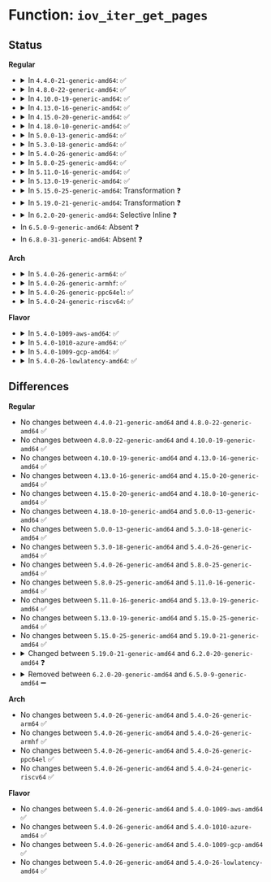 # Function: <code>iov_iter_get_pages</code>

## Status
<b>Regular</b>
<ul>
<li>
<details>
<summary>In <code>4.4.0-21-generic-amd64</code>: ✅</summary>

```c
ssize_t iov_iter_get_pages(struct iov_iter * i, struct page * * pages, size_t maxsize, unsigned int maxpages, size_t * start)
```

```json
{
  "name": "iov_iter_get_pages",
  "collision_type": "Unique Global",
  "inline_type": "No",
  "funcs": [
    {
      "addr": 18446744071583023952,
      "name": "iov_iter_get_pages",
      "external": true,
      "loc": "lib/iov_iter.c:572",
      "file": "lib/iov_iter.c",
      "inline": "seen, unknown",
      "caller_inline": [],
      "caller_func": [
        "fs/direct-io.c:do_blockdev_direct_IO",
        "fs/fuse/file.c:fuse_direct_io",
        "net/core/datagram.c:zerocopy_sg_from_iter"
      ]
    }
  ],
  "symbols": [
    {
      "addr": 18446744071583023952,
      "name": "iov_iter_get_pages",
      "section": ".text",
      "bind": "STB_GLOBAL",
      "size": 524
    }
  ]
}
```
</details>
</li>
<li>
<details>
<summary>In <code>4.8.0-22-generic-amd64</code>: ✅</summary>

```c
ssize_t iov_iter_get_pages(struct iov_iter * i, struct page * * pages, size_t maxsize, unsigned int maxpages, size_t * start)
```

```json
{
  "name": "iov_iter_get_pages",
  "collision_type": "Unique Global",
  "inline_type": "No",
  "funcs": [
    {
      "addr": 18446744071583322448,
      "name": "iov_iter_get_pages",
      "external": true,
      "loc": "lib/iov_iter.c:540",
      "file": "lib/iov_iter.c",
      "inline": "seen, unknown",
      "caller_inline": [],
      "caller_func": [
        "fs/direct-io.c:do_blockdev_direct_IO",
        "fs/fuse/file.c:fuse_direct_io",
        "net/core/datagram.c:zerocopy_sg_from_iter"
      ]
    }
  ],
  "symbols": [
    {
      "addr": 18446744071583322448,
      "name": "iov_iter_get_pages",
      "section": ".text",
      "bind": "STB_GLOBAL",
      "size": 485
    }
  ]
}
```
</details>
</li>
<li>
<details>
<summary>In <code>4.10.0-19-generic-amd64</code>: ✅</summary>

```c
ssize_t iov_iter_get_pages(struct iov_iter * i, struct page * * pages, size_t maxsize, unsigned int maxpages, size_t * start)
```

```json
{
  "name": "iov_iter_get_pages",
  "collision_type": "Unique Global",
  "inline_type": "No",
  "funcs": [
    {
      "addr": 18446744071583444352,
      "name": "iov_iter_get_pages",
      "external": true,
      "loc": "lib/iov_iter.c:930",
      "file": "lib/iov_iter.c",
      "inline": "seen, unknown",
      "caller_inline": [],
      "caller_func": [
        "fs/splice.c:iter_to_pipe",
        "fs/direct-io.c:do_blockdev_direct_IO",
        "fs/fuse/file.c:fuse_direct_io",
        "block/bio.c:bio_iov_iter_get_pages",
        "net/core/datagram.c:zerocopy_sg_from_iter"
      ]
    }
  ],
  "symbols": [
    {
      "addr": 18446744071583444352,
      "name": "iov_iter_get_pages",
      "section": ".text",
      "bind": "STB_GLOBAL",
      "size": 817
    }
  ]
}
```
</details>
</li>
<li>
<details>
<summary>In <code>4.13.0-16-generic-amd64</code>: ✅</summary>

```c
ssize_t iov_iter_get_pages(struct iov_iter * i, struct page * * pages, size_t maxsize, unsigned int maxpages, size_t * start)
```

```json
{
  "name": "iov_iter_get_pages",
  "collision_type": "Unique Global",
  "inline_type": "No",
  "funcs": [
    {
      "addr": 18446744071583453216,
      "name": "iov_iter_get_pages",
      "external": true,
      "loc": "lib/iov_iter.c:1057",
      "file": "lib/iov_iter.c",
      "inline": "seen, unknown",
      "caller_inline": [],
      "caller_func": [
        "fs/splice.c:iter_to_pipe",
        "fs/direct-io.c:do_blockdev_direct_IO",
        "fs/fuse/file.c:fuse_direct_io",
        "block/bio.c:bio_iov_iter_get_pages"
      ]
    }
  ],
  "symbols": [
    {
      "addr": 18446744071583453216,
      "name": "iov_iter_get_pages",
      "section": ".text",
      "bind": "STB_GLOBAL",
      "size": 692
    }
  ]
}
```
</details>
</li>
<li>
<details>
<summary>In <code>4.15.0-20-generic-amd64</code>: ✅</summary>

```c
ssize_t iov_iter_get_pages(struct iov_iter * i, struct page * * pages, size_t maxsize, unsigned int maxpages, size_t * start)
```

```json
{
  "name": "iov_iter_get_pages",
  "collision_type": "Unique Global",
  "inline_type": "No",
  "funcs": [
    {
      "addr": 18446744071583633312,
      "name": "iov_iter_get_pages",
      "external": true,
      "loc": "lib/iov_iter.c:1059",
      "file": "lib/iov_iter.c",
      "inline": "seen, unknown",
      "caller_inline": [],
      "caller_func": [
        "fs/splice.c:iter_to_pipe",
        "fs/direct-io.c:do_blockdev_direct_IO",
        "fs/fuse/file.c:fuse_direct_io",
        "block/bio.c:bio_iov_iter_get_pages",
        "net/core/datagram.c:__zerocopy_sg_from_iter"
      ]
    }
  ],
  "symbols": [
    {
      "addr": 18446744071583633312,
      "name": "iov_iter_get_pages",
      "section": ".text",
      "bind": "STB_GLOBAL",
      "size": 692
    }
  ]
}
```
</details>
</li>
<li>
<details>
<summary>In <code>4.18.0-10-generic-amd64</code>: ✅</summary>

```c
ssize_t iov_iter_get_pages(struct iov_iter * i, struct page * * pages, size_t maxsize, unsigned int maxpages, size_t * start)
```

```json
{
  "name": "iov_iter_get_pages",
  "collision_type": "Unique Global",
  "inline_type": "No",
  "funcs": [
    {
      "addr": 18446744071583866544,
      "name": "iov_iter_get_pages",
      "external": true,
      "loc": "lib/iov_iter.c:1189",
      "file": "lib/iov_iter.c",
      "inline": "seen, unknown",
      "caller_inline": [],
      "caller_func": [
        "fs/splice.c:iter_to_pipe",
        "fs/direct-io.c:do_blockdev_direct_IO",
        "fs/fuse/dev.c:fuse_copy_fill",
        "fs/fuse/file.c:fuse_direct_io",
        "block/bio.c:bio_iov_iter_get_pages",
        "net/core/datagram.c:__zerocopy_sg_from_iter"
      ]
    }
  ],
  "symbols": [
    {
      "addr": 18446744071583866544,
      "name": "iov_iter_get_pages",
      "section": ".text",
      "bind": "STB_GLOBAL",
      "size": 680
    }
  ]
}
```
</details>
</li>
<li>
<details>
<summary>In <code>5.0.0-13-generic-amd64</code>: ✅</summary>

```c
ssize_t iov_iter_get_pages(struct iov_iter * i, struct page * * pages, size_t maxsize, unsigned int maxpages, size_t * start)
```

```json
{
  "name": "iov_iter_get_pages",
  "collision_type": "Unique Global",
  "inline_type": "No",
  "funcs": [
    {
      "addr": 18446744071583951808,
      "name": "iov_iter_get_pages",
      "external": true,
      "loc": "lib/iov_iter.c:1261",
      "file": "lib/iov_iter.c",
      "inline": "seen, unknown",
      "caller_inline": [],
      "caller_func": [
        "fs/splice.c:iter_to_pipe",
        "fs/direct-io.c:do_blockdev_direct_IO",
        "fs/fuse/dev.c:fuse_copy_fill",
        "fs/fuse/file.c:fuse_direct_io",
        "block/bio.c:bio_iov_iter_get_pages",
        "net/core/datagram.c:__zerocopy_sg_from_iter",
        "net/core/skmsg.c:sk_msg_zerocopy_from_iter"
      ]
    }
  ],
  "symbols": [
    {
      "addr": 18446744071583951808,
      "name": "iov_iter_get_pages",
      "section": ".text",
      "bind": "STB_GLOBAL",
      "size": 741
    }
  ]
}
```
</details>
</li>
<li>
<details>
<summary>In <code>5.3.0-18-generic-amd64</code>: ✅</summary>

```c
ssize_t iov_iter_get_pages(struct iov_iter * i, struct page * * pages, size_t maxsize, unsigned int maxpages, size_t * start)
```

```json
{
  "name": "iov_iter_get_pages",
  "collision_type": "Unique Global",
  "inline_type": "No",
  "funcs": [
    {
      "addr": 18446744071584131056,
      "name": "iov_iter_get_pages",
      "external": true,
      "loc": "lib/iov_iter.c:1275",
      "file": "lib/iov_iter.c",
      "inline": "seen, unknown",
      "caller_inline": [],
      "caller_func": [
        "fs/splice.c:iter_to_pipe",
        "fs/direct-io.c:do_direct_IO",
        "fs/fuse/dev.c:fuse_copy_fill",
        "fs/fuse/file.c:fuse_direct_io",
        "block/bio.c:bio_iov_iter_get_pages",
        "net/core/datagram.c:__zerocopy_sg_from_iter",
        "net/core/skmsg.c:sk_msg_zerocopy_from_iter"
      ]
    }
  ],
  "symbols": [
    {
      "addr": 18446744071584131056,
      "name": "iov_iter_get_pages",
      "section": ".text",
      "bind": "STB_GLOBAL",
      "size": 825
    }
  ]
}
```
</details>
</li>
<li>
<details>
<summary>In <code>5.4.0-26-generic-amd64</code>: ✅</summary>

```c
ssize_t iov_iter_get_pages(struct iov_iter * i, struct page * * pages, size_t maxsize, unsigned int maxpages, size_t * start)
```

```json
{
  "name": "iov_iter_get_pages",
  "collision_type": "Unique Global",
  "inline_type": "No",
  "funcs": [
    {
      "addr": 18446744071584253952,
      "name": "iov_iter_get_pages",
      "external": true,
      "loc": "lib/iov_iter.c:1275",
      "file": "lib/iov_iter.c",
      "inline": "seen, unknown",
      "caller_inline": [],
      "caller_func": [
        "fs/splice.c:iter_to_pipe",
        "fs/direct-io.c:do_direct_IO",
        "fs/fuse/dev.c:fuse_copy_fill",
        "fs/fuse/file.c:fuse_direct_io",
        "block/bio.c:bio_iov_iter_get_pages",
        "net/core/datagram.c:__zerocopy_sg_from_iter",
        "net/core/skmsg.c:sk_msg_zerocopy_from_iter"
      ]
    }
  ],
  "symbols": [
    {
      "addr": 18446744071584253952,
      "name": "iov_iter_get_pages",
      "section": ".text",
      "bind": "STB_GLOBAL",
      "size": 825
    }
  ]
}
```
</details>
</li>
<li>
<details>
<summary>In <code>5.8.0-25-generic-amd64</code>: ✅</summary>

```c
ssize_t iov_iter_get_pages(struct iov_iter * i, struct page * * pages, size_t maxsize, unsigned int maxpages, size_t * start)
```

```json
{
  "name": "iov_iter_get_pages",
  "collision_type": "Unique Global",
  "inline_type": "No",
  "funcs": [
    {
      "addr": 18446744071584647296,
      "name": "iov_iter_get_pages",
      "external": true,
      "loc": "lib/iov_iter.c:1311",
      "file": "lib/iov_iter.c",
      "inline": "seen, unknown",
      "caller_inline": [],
      "caller_func": [
        "fs/splice.c:iter_to_pipe",
        "fs/direct-io.c:do_direct_IO",
        "fs/fuse/dev.c:fuse_copy_fill",
        "fs/fuse/file.c:fuse_direct_io",
        "block/bio.c:__bio_iov_append_get_pages",
        "block/bio.c:__bio_iov_iter_get_pages",
        "net/core/datagram.c:__zerocopy_sg_from_iter",
        "net/core/skmsg.c:sk_msg_zerocopy_from_iter"
      ]
    }
  ],
  "symbols": [
    {
      "addr": 18446744071584647296,
      "name": "iov_iter_get_pages",
      "section": ".text",
      "bind": "STB_GLOBAL",
      "size": 797
    }
  ]
}
```
</details>
</li>
<li>
<details>
<summary>In <code>5.11.0-16-generic-amd64</code>: ✅</summary>

```c
ssize_t iov_iter_get_pages(struct iov_iter * i, struct page * * pages, size_t maxsize, unsigned int maxpages, size_t * start)
```

```json
{
  "name": "iov_iter_get_pages",
  "collision_type": "Unique Global",
  "inline_type": "No",
  "funcs": [
    {
      "addr": 18446744071584776784,
      "name": "iov_iter_get_pages",
      "external": true,
      "loc": "lib/iov_iter.c:1318",
      "file": "lib/iov_iter.c",
      "inline": "seen, unknown",
      "caller_inline": [],
      "caller_func": [
        "fs/splice.c:iter_to_pipe",
        "fs/direct-io.c:do_direct_IO",
        "fs/fuse/dev.c:fuse_copy_fill",
        "fs/fuse/file.c:fuse_direct_io",
        "block/bio.c:__bio_iov_append_get_pages",
        "block/bio.c:__bio_iov_iter_get_pages",
        "net/core/datagram.c:__zerocopy_sg_from_iter",
        "net/core/skmsg.c:sk_msg_zerocopy_from_iter"
      ]
    }
  ],
  "symbols": [
    {
      "addr": 18446744071584776784,
      "name": "iov_iter_get_pages",
      "section": ".text",
      "bind": "STB_GLOBAL",
      "size": 891
    }
  ]
}
```
</details>
</li>
<li>
<details>
<summary>In <code>5.13.0-19-generic-amd64</code>: ✅</summary>

```c
ssize_t iov_iter_get_pages(struct iov_iter * i, struct page * * pages, size_t maxsize, unsigned int maxpages, size_t * start)
```

```json
{
  "name": "iov_iter_get_pages",
  "collision_type": "Unique Global",
  "inline_type": "No",
  "funcs": [
    {
      "addr": 18446744071584796000,
      "name": "iov_iter_get_pages",
      "external": true,
      "loc": "lib/iov_iter.c:1519",
      "file": "lib/iov_iter.c",
      "inline": "seen, unknown",
      "caller_inline": [],
      "caller_func": [
        "fs/splice.c:iter_to_pipe",
        "fs/direct-io.c:do_direct_IO",
        "fs/fuse/dev.c:fuse_copy_fill",
        "fs/fuse/file.c:fuse_direct_io",
        "net/core/datagram.c:__zerocopy_sg_from_iter",
        "net/core/skmsg.c:sk_msg_zerocopy_from_iter"
      ]
    }
  ],
  "symbols": [
    {
      "addr": 18446744071584796000,
      "name": "iov_iter_get_pages",
      "section": ".text",
      "bind": "STB_GLOBAL",
      "size": 1558
    }
  ]
}
```
</details>
</li>
<li>
<details>
<summary>In <code>5.15.0-25-generic-amd64</code>: Transformation ❓</summary>

```c
ssize_t iov_iter_get_pages(struct iov_iter * i, struct page * * pages, size_t maxsize, unsigned int maxpages, size_t * start)
```

```json
{
  "name": "iov_iter_get_pages",
  "collision_type": "Unique Global",
  "inline_type": "No",
  "funcs": [
    {
      "addr": 0,
      "name": "iov_iter_get_pages",
      "external": true,
      "loc": "lib/iov_iter.c:1473",
      "file": "lib/iov_iter.c",
      "inline": "seen, unknown",
      "caller_inline": [],
      "caller_func": [
        "fs/splice.c:iter_to_pipe",
        "fs/direct-io.c:do_direct_IO",
        "fs/fuse/dev.c:fuse_copy_fill",
        "fs/fuse/file.c:fuse_direct_io",
        "block/bio.c:__bio_iov_append_get_pages",
        "block/bio.c:__bio_iov_iter_get_pages",
        "net/core/datagram.c:__zerocopy_sg_from_iter",
        "net/core/skmsg.c:sk_msg_zerocopy_from_iter"
      ]
    }
  ],
  "symbols": [
    {
      "addr": 18446744071592323356,
      "name": "iov_iter_get_pages.cold",
      "section": ".text",
      "bind": "STB_LOCAL",
      "size": 43
    },
    {
      "addr": 18446744071585226160,
      "name": "iov_iter_get_pages",
      "section": ".text",
      "bind": "STB_GLOBAL",
      "size": 1045
    }
  ]
}
```
</details>
</li>
<li>
<details>
<summary>In <code>5.19.0-21-generic-amd64</code>: Transformation ❓</summary>

```c
ssize_t iov_iter_get_pages(struct iov_iter * i, struct page * * pages, size_t maxsize, unsigned int maxpages, size_t * start)
```

```json
{
  "name": "iov_iter_get_pages",
  "collision_type": "Unique Global",
  "inline_type": "No",
  "funcs": [
    {
      "addr": 0,
      "name": "iov_iter_get_pages",
      "external": true,
      "loc": "lib/iov_iter.c:1519",
      "file": "lib/iov_iter.c",
      "inline": "seen, unknown",
      "caller_inline": [],
      "caller_func": [
        "fs/splice.c:iter_to_pipe",
        "fs/direct-io.c:do_direct_IO",
        "fs/fuse/dev.c:fuse_copy_fill",
        "fs/fuse/file.c:fuse_direct_io",
        "block/bio.c:bio_iov_iter_get_pages",
        "net/core/datagram.c:__zerocopy_sg_from_iter",
        "net/core/skmsg.c:sk_msg_zerocopy_from_iter"
      ]
    }
  ],
  "symbols": [
    {
      "addr": 18446744071594127190,
      "name": "iov_iter_get_pages.cold",
      "section": ".text",
      "bind": "STB_LOCAL",
      "size": 66
    },
    {
      "addr": 18446744071586064896,
      "name": "iov_iter_get_pages",
      "section": ".text",
      "bind": "STB_GLOBAL",
      "size": 746
    }
  ]
}
```
</details>
</li>
<li>
<details>
<summary>In <code>6.2.0-20-generic-amd64</code>: Selective Inline ❓</summary>

```c
ssize_t iov_iter_get_pages(struct iov_iter * i, struct page * * pages, size_t maxsize, unsigned int maxpages, size_t * start, unsigned int gup_flags)
```

```json
{
  "name": "iov_iter_get_pages",
  "collision_type": "Unique Global",
  "inline_type": "Selective",
  "funcs": [
    {
      "addr": 18446744071587049147,
      "name": "iov_iter_get_pages",
      "external": true,
      "loc": "lib/iov_iter.c:1496",
      "file": "lib/iov_iter.c",
      "inline": "not declared, inlined",
      "caller_inline": [
        "lib/iov_iter.c:iov_iter_get_pages2"
      ],
      "caller_func": [
        "block/bio.c:__bio_iov_iter_get_pages",
        "block/blk-map.c:bio_map_user_iov"
      ]
    }
  ],
  "symbols": [
    {
      "addr": 18446744071587048896,
      "name": "iov_iter_get_pages",
      "section": ".text",
      "bind": "STB_GLOBAL",
      "size": 74
    }
  ]
}
```
</details>
</li>
<li>
In <code>6.5.0-9-generic-amd64</code>: Absent ❓
</li>
<li>
In <code>6.8.0-31-generic-amd64</code>: Absent ❓
</li>
</ul>
<b>Arch</b>
<ul>
<li>
<details>
<summary>In <code>5.4.0-26-generic-arm64</code>: ✅</summary>

```c
ssize_t iov_iter_get_pages(struct iov_iter * i, struct page * * pages, size_t maxsize, unsigned int maxpages, size_t * start)
```

```json
{
  "name": "iov_iter_get_pages",
  "collision_type": "Unique Global",
  "inline_type": "No",
  "funcs": [
    {
      "addr": 18446603336496132472,
      "name": "iov_iter_get_pages",
      "external": true,
      "loc": "lib/iov_iter.c:1275",
      "file": "lib/iov_iter.c",
      "inline": "seen, unknown",
      "caller_inline": [],
      "caller_func": [
        "fs/splice.c:iter_to_pipe",
        "fs/direct-io.c:do_direct_IO",
        "fs/fuse/dev.c:fuse_copy_fill",
        "fs/fuse/file.c:fuse_direct_io",
        "block/bio.c:bio_iov_iter_get_pages",
        "net/core/datagram.c:__zerocopy_sg_from_iter",
        "net/core/skmsg.c:sk_msg_zerocopy_from_iter"
      ]
    }
  ],
  "symbols": [
    {
      "addr": 18446603336496132472,
      "name": "iov_iter_get_pages",
      "section": ".text",
      "bind": "STB_GLOBAL",
      "size": 844
    }
  ]
}
```
</details>
</li>
<li>
<details>
<summary>In <code>5.4.0-26-generic-armhf</code>: ✅</summary>

```c
ssize_t iov_iter_get_pages(struct iov_iter * i, struct page * * pages, size_t maxsize, unsigned int maxpages, size_t * start)
```

```json
{
  "name": "iov_iter_get_pages",
  "collision_type": "Unique Global",
  "inline_type": "No",
  "funcs": [
    {
      "addr": 3229456136,
      "name": "iov_iter_get_pages",
      "external": true,
      "loc": "lib/iov_iter.c:1275",
      "file": "lib/iov_iter.c",
      "inline": "seen, unknown",
      "caller_inline": [],
      "caller_func": [
        "fs/splice.c:iter_to_pipe",
        "fs/direct-io.c:do_direct_IO",
        "fs/fuse/dev.c:fuse_copy_fill",
        "fs/fuse/file.c:fuse_direct_io",
        "block/bio.c:bio_iov_iter_get_pages",
        "net/core/datagram.c:__zerocopy_sg_from_iter",
        "net/core/skmsg.c:sk_msg_zerocopy_from_iter"
      ]
    }
  ],
  "symbols": [
    {
      "addr": 3229456136,
      "name": "iov_iter_get_pages",
      "section": ".text",
      "bind": "STB_GLOBAL",
      "size": 852
    }
  ]
}
```
</details>
</li>
<li>
<details>
<summary>In <code>5.4.0-26-generic-ppc64el</code>: ✅</summary>

```c
ssize_t iov_iter_get_pages(struct iov_iter * i, struct page * * pages, size_t maxsize, unsigned int maxpages, size_t * start)
```

```json
{
  "name": "iov_iter_get_pages",
  "collision_type": "Unique Global",
  "inline_type": "No",
  "funcs": [
    {
      "addr": 13835058055290387968,
      "name": "iov_iter_get_pages",
      "external": true,
      "loc": "lib/iov_iter.c:1275",
      "file": "lib/iov_iter.c",
      "inline": "seen, unknown",
      "caller_inline": [],
      "caller_func": [
        "fs/splice.c:iter_to_pipe",
        "fs/direct-io.c:do_direct_IO",
        "fs/fuse/dev.c:fuse_copy_fill",
        "fs/fuse/file.c:fuse_direct_io",
        "block/bio.c:bio_iov_iter_get_pages",
        "net/core/datagram.c:__zerocopy_sg_from_iter",
        "net/core/skmsg.c:sk_msg_zerocopy_from_iter"
      ]
    }
  ],
  "symbols": [
    {
      "addr": 13835058055290387968,
      "name": "iov_iter_get_pages",
      "section": ".text",
      "bind": "STB_GLOBAL",
      "size": 1180
    }
  ]
}
```
</details>
</li>
<li>
<details>
<summary>In <code>5.4.0-24-generic-riscv64</code>: ✅</summary>

```c
ssize_t iov_iter_get_pages(struct iov_iter * i, struct page * * pages, size_t maxsize, unsigned int maxpages, size_t * start)
```

```json
{
  "name": "iov_iter_get_pages",
  "collision_type": "Unique Global",
  "inline_type": "No",
  "funcs": [
    {
      "addr": 18446743936275190304,
      "name": "iov_iter_get_pages",
      "external": true,
      "loc": "lib/iov_iter.c:1275",
      "file": "lib/iov_iter.c",
      "inline": "seen, unknown",
      "caller_inline": [],
      "caller_func": [
        "fs/splice.c:iter_to_pipe",
        "fs/direct-io.c:do_direct_IO",
        "fs/fuse/dev.c:fuse_copy_fill",
        "fs/fuse/file.c:fuse_direct_io",
        "block/bio.c:bio_iov_iter_get_pages",
        "net/core/datagram.c:__zerocopy_sg_from_iter",
        "net/core/skmsg.c:sk_msg_zerocopy_from_iter"
      ]
    }
  ],
  "symbols": [
    {
      "addr": 18446743936275190304,
      "name": "iov_iter_get_pages",
      "section": ".text",
      "bind": "STB_GLOBAL",
      "size": 738
    }
  ]
}
```
</details>
</li>
</ul>
<b>Flavor</b>
<ul>
<li>
<details>
<summary>In <code>5.4.0-1009-aws-amd64</code>: ✅</summary>

```c
ssize_t iov_iter_get_pages(struct iov_iter * i, struct page * * pages, size_t maxsize, unsigned int maxpages, size_t * start)
```

```json
{
  "name": "iov_iter_get_pages",
  "collision_type": "Unique Global",
  "inline_type": "No",
  "funcs": [
    {
      "addr": 18446744071584222688,
      "name": "iov_iter_get_pages",
      "external": true,
      "loc": "lib/iov_iter.c:1275",
      "file": "lib/iov_iter.c",
      "inline": "seen, unknown",
      "caller_inline": [],
      "caller_func": [
        "fs/splice.c:iter_to_pipe",
        "fs/direct-io.c:do_direct_IO",
        "fs/fuse/dev.c:fuse_copy_fill",
        "fs/fuse/file.c:fuse_direct_io",
        "block/bio.c:bio_iov_iter_get_pages",
        "net/core/datagram.c:__zerocopy_sg_from_iter",
        "net/core/skmsg.c:sk_msg_zerocopy_from_iter"
      ]
    }
  ],
  "symbols": [
    {
      "addr": 18446744071584222688,
      "name": "iov_iter_get_pages",
      "section": ".text",
      "bind": "STB_GLOBAL",
      "size": 825
    }
  ]
}
```
</details>
</li>
<li>
<details>
<summary>In <code>5.4.0-1010-azure-amd64</code>: ✅</summary>

```c
ssize_t iov_iter_get_pages(struct iov_iter * i, struct page * * pages, size_t maxsize, unsigned int maxpages, size_t * start)
```

```json
{
  "name": "iov_iter_get_pages",
  "collision_type": "Unique Global",
  "inline_type": "No",
  "funcs": [
    {
      "addr": 18446744071584157904,
      "name": "iov_iter_get_pages",
      "external": true,
      "loc": "lib/iov_iter.c:1275",
      "file": "lib/iov_iter.c",
      "inline": "seen, unknown",
      "caller_inline": [],
      "caller_func": [
        "fs/splice.c:iter_to_pipe",
        "fs/direct-io.c:do_direct_IO",
        "fs/fuse/dev.c:fuse_copy_fill",
        "fs/fuse/file.c:fuse_direct_io",
        "block/bio.c:bio_iov_iter_get_pages",
        "net/core/datagram.c:__zerocopy_sg_from_iter",
        "net/core/skmsg.c:sk_msg_zerocopy_from_iter"
      ]
    }
  ],
  "symbols": [
    {
      "addr": 18446744071584157904,
      "name": "iov_iter_get_pages",
      "section": ".text",
      "bind": "STB_GLOBAL",
      "size": 825
    }
  ]
}
```
</details>
</li>
<li>
<details>
<summary>In <code>5.4.0-1009-gcp-amd64</code>: ✅</summary>

```c
ssize_t iov_iter_get_pages(struct iov_iter * i, struct page * * pages, size_t maxsize, unsigned int maxpages, size_t * start)
```

```json
{
  "name": "iov_iter_get_pages",
  "collision_type": "Unique Global",
  "inline_type": "No",
  "funcs": [
    {
      "addr": 18446744071584206448,
      "name": "iov_iter_get_pages",
      "external": true,
      "loc": "lib/iov_iter.c:1275",
      "file": "lib/iov_iter.c",
      "inline": "seen, unknown",
      "caller_inline": [],
      "caller_func": [
        "fs/splice.c:iter_to_pipe",
        "fs/direct-io.c:do_direct_IO",
        "fs/fuse/dev.c:fuse_copy_fill",
        "fs/fuse/file.c:fuse_direct_io",
        "block/bio.c:bio_iov_iter_get_pages",
        "net/core/datagram.c:__zerocopy_sg_from_iter",
        "net/core/skmsg.c:sk_msg_zerocopy_from_iter"
      ]
    }
  ],
  "symbols": [
    {
      "addr": 18446744071584206448,
      "name": "iov_iter_get_pages",
      "section": ".text",
      "bind": "STB_GLOBAL",
      "size": 825
    }
  ]
}
```
</details>
</li>
<li>
<details>
<summary>In <code>5.4.0-26-lowlatency-amd64</code>: ✅</summary>

```c
ssize_t iov_iter_get_pages(struct iov_iter * i, struct page * * pages, size_t maxsize, unsigned int maxpages, size_t * start)
```

```json
{
  "name": "iov_iter_get_pages",
  "collision_type": "Unique Global",
  "inline_type": "No",
  "funcs": [
    {
      "addr": 18446744071584311008,
      "name": "iov_iter_get_pages",
      "external": true,
      "loc": "lib/iov_iter.c:1275",
      "file": "lib/iov_iter.c",
      "inline": "seen, unknown",
      "caller_inline": [],
      "caller_func": [
        "fs/splice.c:iter_to_pipe",
        "fs/direct-io.c:do_direct_IO",
        "fs/fuse/dev.c:fuse_copy_fill",
        "fs/fuse/file.c:fuse_direct_io",
        "block/bio.c:bio_iov_iter_get_pages",
        "net/core/datagram.c:__zerocopy_sg_from_iter",
        "net/core/skmsg.c:sk_msg_zerocopy_from_iter"
      ]
    }
  ],
  "symbols": [
    {
      "addr": 18446744071584311008,
      "name": "iov_iter_get_pages",
      "section": ".text",
      "bind": "STB_GLOBAL",
      "size": 825
    }
  ]
}
```
</details>
</li>
</ul>

## Differences
<b>Regular</b>
<ul>
<li>
No changes between <code>4.4.0-21-generic-amd64</code> and <code>4.8.0-22-generic-amd64</code> ✅
</li>
<li>
No changes between <code>4.8.0-22-generic-amd64</code> and <code>4.10.0-19-generic-amd64</code> ✅
</li>
<li>
No changes between <code>4.10.0-19-generic-amd64</code> and <code>4.13.0-16-generic-amd64</code> ✅
</li>
<li>
No changes between <code>4.13.0-16-generic-amd64</code> and <code>4.15.0-20-generic-amd64</code> ✅
</li>
<li>
No changes between <code>4.15.0-20-generic-amd64</code> and <code>4.18.0-10-generic-amd64</code> ✅
</li>
<li>
No changes between <code>4.18.0-10-generic-amd64</code> and <code>5.0.0-13-generic-amd64</code> ✅
</li>
<li>
No changes between <code>5.0.0-13-generic-amd64</code> and <code>5.3.0-18-generic-amd64</code> ✅
</li>
<li>
No changes between <code>5.3.0-18-generic-amd64</code> and <code>5.4.0-26-generic-amd64</code> ✅
</li>
<li>
No changes between <code>5.4.0-26-generic-amd64</code> and <code>5.8.0-25-generic-amd64</code> ✅
</li>
<li>
No changes between <code>5.8.0-25-generic-amd64</code> and <code>5.11.0-16-generic-amd64</code> ✅
</li>
<li>
No changes between <code>5.11.0-16-generic-amd64</code> and <code>5.13.0-19-generic-amd64</code> ✅
</li>
<li>
No changes between <code>5.13.0-19-generic-amd64</code> and <code>5.15.0-25-generic-amd64</code> ✅
</li>
<li>
No changes between <code>5.15.0-25-generic-amd64</code> and <code>5.19.0-21-generic-amd64</code> ✅
</li>
<li>
<details>
<summary>Changed between <code>5.19.0-21-generic-amd64</code> and <code>6.2.0-20-generic-amd64</code> ❓</summary>
<ul>
<li>
<b>Param added. </b>
<code>unsigned int gup_flags</code>
</li>
</ul>
</details>
</li>
<li>
<details>
<summary>Removed between <code>6.2.0-20-generic-amd64</code> and <code>6.5.0-9-generic-amd64</code> ➖</summary>

```c
ssize_t iov_iter_get_pages(struct iov_iter * i, struct page * * pages, size_t maxsize, unsigned int maxpages, size_t * start, unsigned int gup_flags)
```
</details>
</li>
</ul>
<b>Arch</b>
<ul>
<li>
No changes between <code>5.4.0-26-generic-amd64</code> and <code>5.4.0-26-generic-arm64</code> ✅
</li>
<li>
No changes between <code>5.4.0-26-generic-amd64</code> and <code>5.4.0-26-generic-armhf</code> ✅
</li>
<li>
No changes between <code>5.4.0-26-generic-amd64</code> and <code>5.4.0-26-generic-ppc64el</code> ✅
</li>
<li>
No changes between <code>5.4.0-26-generic-amd64</code> and <code>5.4.0-24-generic-riscv64</code> ✅
</li>
</ul>
<b>Flavor</b>
<ul>
<li>
No changes between <code>5.4.0-26-generic-amd64</code> and <code>5.4.0-1009-aws-amd64</code> ✅
</li>
<li>
No changes between <code>5.4.0-26-generic-amd64</code> and <code>5.4.0-1010-azure-amd64</code> ✅
</li>
<li>
No changes between <code>5.4.0-26-generic-amd64</code> and <code>5.4.0-1009-gcp-amd64</code> ✅
</li>
<li>
No changes between <code>5.4.0-26-generic-amd64</code> and <code>5.4.0-26-lowlatency-amd64</code> ✅
</li>
</ul>
